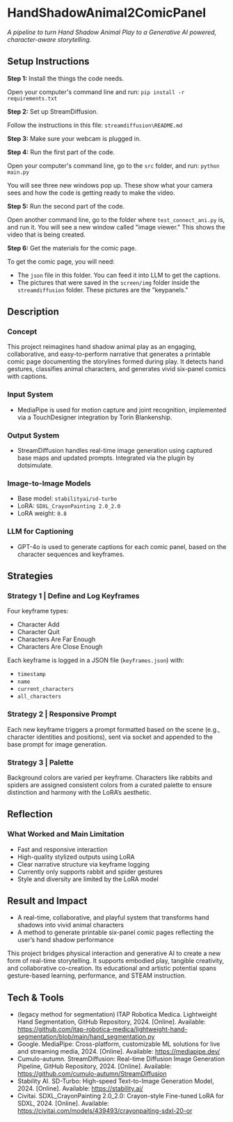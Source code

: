 # HandShadowAnimal2ComicPanel

*A pipeline to turn Hand Shadow Animal Play to a Generative AI powered, character-aware storytelling.*

## Setup Instructions

**Step 1:** Install the things the code needs.

Open your computer's command line and run:
`pip install -r requirements.txt`

**Step 2:** Set up StreamDiffusion.

Follow the instructions in this file: `streamdiffusion\README.md`

**Step 3:** Make sure your webcam is plugged in.

**Step 4:** Run the first part of the code.

Open your computer's command line, go to the `src` folder, and run:
`python main.py`

You will see three new windows pop up. These show what your camera sees and how the code is getting ready to make the video.

**Step 5:** Run the second part of the code.

Open another command line, go to the folder where `test_connect_ani.py` is, and run it. You will see a new window called "image viewer." This shows the video that is being created.

**Step 6:** Get the materials for the comic page.

To get the comic page, you will need:

* The `json` file in this folder. You can feed it into LLM to get the captions.
* The pictures that were saved in the `screen/img` folder inside the `streamdiffusion` folder. These pictures are the "keypanels."

## Description

### Concept

This project reimagines hand shadow animal play as an engaging, collaborative, and easy-to-perform narrative that generates a printable comic page documenting the storylines formed during play. It detects hand gestures, classifies animal characters, and generates vivid six-panel comics with captions.

### Input System

- MediaPipe is used for motion capture and joint recognition, implemented via a TouchDesigner integration by Torin Blankenship.

### Output System

- StreamDiffusion handles real-time image generation using captured base maps and updated prompts. Integrated via the plugin by dotsimulate.

### Image-to-Image Models

- Base model: `stabilityai/sd-turbo`
- LoRA: `SDXL_CrayonPainting 2.0_2.0`
- LoRA weight: `0.8`

### LLM for Captioning

- GPT-4o is used to generate captions for each comic panel, based on the character sequences and keyframes.

## Strategies

### Strategy 1 | Define and Log Keyframes

Four keyframe types:

- Character Add
- Character Quit
- Characters Are Far Enough
- Characters Are Close Enough

Each keyframe is logged in a JSON file (`keyframes.json`) with:

- `timestamp`
- `name`
- `current_characters`
- `all_characters`

### Strategy 2 | Responsive Prompt

Each new keyframe triggers a prompt formatted based on the scene (e.g., character identities and positions), sent via socket and appended to the base prompt for image generation.

### Strategy 3 | Palette

Background colors are varied per keyframe. Characters like rabbits and spiders are assigned consistent colors from a curated palette to ensure distinction and harmony with the LoRA’s aesthetic.

## Reflection

### What Worked and Main Limitation

- Fast and responsive interaction
- High-quality stylized outputs using LoRA
- Clear narrative structure via keyframe logging
- Currently only supports rabbit and spider gestures
- Style and diversity are limited by the LoRA model

## Result and Impact

- A real-time, collaborative, and playful system that transforms hand shadows into vivid animal characters
- A method to generate printable six-panel comic pages reflecting the user’s hand shadow performance

This project bridges physical interaction and generative AI to create a new form of real-time storytelling. It supports embodied play, tangible creativity, and collaborative co-creation. Its educational and artistic potential spans gesture-based learning, performance, and STEAM instruction.

## Tech & Tools

- (legacy method for segmentation) ITAP Robotica Medica. Lightweight Hand Segmentation, GitHub Repository, 2024. [Online]. Available: https://github.com/itap-robotica-medica/lightweight-hand-segmentation/blob/main/hand_segmentation.py
- Google. MediaPipe: Cross-platform, customizable ML solutions for live and streaming media, 2024. [Online]. Available: https://mediapipe.dev/
- Cumulo-autumn. StreamDiffusion: Real-time Diffusion Image Generation Pipeline, GitHub Repository, 2024. [Online]. Available: https://github.com/cumulo-autumn/StreamDiffusion
- Stability AI. SD-Turbo: High-speed Text-to-Image Generation Model, 2024. [Online]. Available: https://stability.ai/
- Civitai. SDXL_CrayonPainting 2.0_2.0: Crayon-style Fine-tuned LoRA for SDXL, 2024. [Online]. Available: https://civitai.com/models/439493/crayonpaiting-sdxl-20-or
